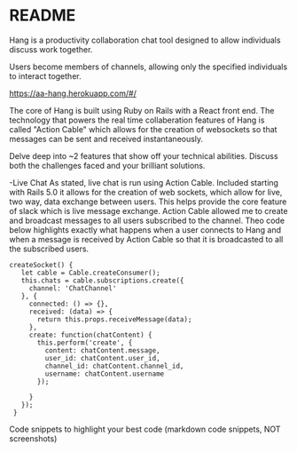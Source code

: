 # README

Hang is a productivity collaboration chat tool designed to allow individuals discuss work together.

Users become members of channels, allowing only the specified individuals to interact together.

https://aa-hang.herokuapp.com/#/

The core of Hang is built using Ruby on Rails with a React front end. The technology that powers the real time collaberation features of Hang is called "Action Cable" which allows for the creation of websockets so that messages can be sent and received instantaneously.

Delve deep into ~2 features that show off your technical abilities. Discuss both the challenges faced and your brilliant solutions.

-Live Chat
  As stated, live chat is run using Action Cable. Included starting with Rails 5.0 it allows for the creation of web sockets, which allow for live, two way, data exchange between users. This helps provide the core feature of slack which is live message exchange. Action Cable allowed me to create and broadcast messages to all users subscribed to the channel. Theo code below highlights exactly what happens when a user connects to Hang and when a message is received by Action Cable so that it is broadcasted to all the subscribed users.
  
 ```
 createSocket() {
    let cable = Cable.createConsumer();
    this.chats = cable.subscriptions.create({
      channel: 'ChatChannel'
    }, {
      connected: () => {},
      received: (data) => {
        return this.props.receiveMessage(data);
      },
      create: function(chatContent) {
        this.perform('create', {
          content: chatContent.message,
          user_id: chatContent.user_id,
          channel_id: chatContent.channel_id,
          username: chatContent.username
        });

      }
    });
  }
  ```
  
  
Code snippets to highlight your best code (markdown code snippets, NOT screenshots)

